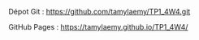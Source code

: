 Dépot Git : https://github.com/tamylaemy/TP1_4W4.git

GitHub Pages : https://tamylaemy.github.io/TP1_4W4/
